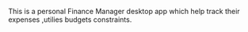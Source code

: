 This is a personal Finance Manager desktop app  which help track their expenses ,utilies budgets constraints. 
